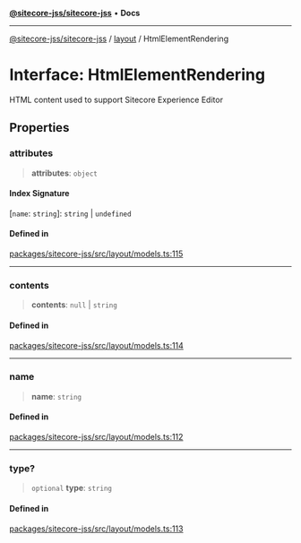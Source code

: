 [**@sitecore-jss/sitecore-jss**](../../README.md) • **Docs**

***

[@sitecore-jss/sitecore-jss](../../README.md) / [layout](../README.md) / HtmlElementRendering

# Interface: HtmlElementRendering

HTML content used to support Sitecore Experience Editor

## Properties

### attributes

> **attributes**: `object`

#### Index Signature

 \[`name`: `string`\]: `string` \| `undefined`

#### Defined in

[packages/sitecore-jss/src/layout/models.ts:115](https://github.com/Sitecore/jss/blob/14c94b27afbe004fefaf1cab8e080470a80ff3f4/packages/sitecore-jss/src/layout/models.ts#L115)

***

### contents

> **contents**: `null` \| `string`

#### Defined in

[packages/sitecore-jss/src/layout/models.ts:114](https://github.com/Sitecore/jss/blob/14c94b27afbe004fefaf1cab8e080470a80ff3f4/packages/sitecore-jss/src/layout/models.ts#L114)

***

### name

> **name**: `string`

#### Defined in

[packages/sitecore-jss/src/layout/models.ts:112](https://github.com/Sitecore/jss/blob/14c94b27afbe004fefaf1cab8e080470a80ff3f4/packages/sitecore-jss/src/layout/models.ts#L112)

***

### type?

> `optional` **type**: `string`

#### Defined in

[packages/sitecore-jss/src/layout/models.ts:113](https://github.com/Sitecore/jss/blob/14c94b27afbe004fefaf1cab8e080470a80ff3f4/packages/sitecore-jss/src/layout/models.ts#L113)
